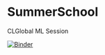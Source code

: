 # SummerSchool
CLGlobal ML Session

[![Binder](https://mybinder.org/badge.svg)](https://mybinder.org/v2/gh/BenjaminJamesDay/SummerSchool/master)